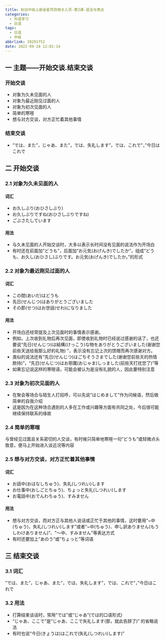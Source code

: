 ```yaml
---
title: 标日中级上册金星项目相关人员-第2课-语法与表达
categories:
  - 外语学习
  - 日语
tags:
  - 日语
  - 中级
abbrlink: 39291f52
date: 2022-09-10 12:01:14
---
```

## 一 主题——开始交谈.结束交谈

### 开始交谈

* 对象为久未见面的人
* 对象为最近刚见过面的人
* 对象为初次见面的人
* 简单的寒暄
* 想与对方交谈，对方正忙着其他事情

### 结束交谈

* ”では、また”，じゃあ、また"，では、失礼します”，では、これで"，”今日はこれで

<!--more-->

## 二 开始交谈

### 2.1 对象为久未见面的人

#### 词汇

* お久しぶり(おひさしぶり)
* お久しぶりですね(おひさしぶりですね)
* ごぶさたしています

#### 用法

* 与久未见面的人开始交谈时，大多以表示长时间没有见面的说法作为开场白
* 有时还在前面加“どうも”，后面加“お元気(おげんき)でしたか”，组成“どうも、お久し(おひさし)ぶりです。お元気(おげんき)でしたか。”的形式

### 2.2 对象为最近刚见过面的人

#### 词汇

* この間(あいだ)はどうも
* 先日(せんじつ)はありがとうございました
* その節(せつ)はお世話(せわ)になりました

#### 用法

* 开场白还经常提及上次见面时的事情表示感谢。
* 例如，上次收到礼物后再次见面，即使收到礼物时已经说过感谢的话了，也还要说“先日(せんじつ)は結構(けっこう)な物をありがとうございました(谢谢您前些天送给我那么好的礼物) ”，表示没有忘记上次的馈赠而再次感谢对方。
* 类似的说法还有“先日(せんじつ)はごちそうさまでした(谢谢您前些天的热情款待)”，“先日(せんじつ)はお邪魔(おじゃま)しっました(前些天打扰您了)”等
* 如果忘记说这样的寒暄语，可能会被认为是没有礼貌的人，因此要特别注意

### 2.3 对象为初次见面的人

* 在聚会等场合与陌生人打招呼，可以先说“はじめまして”作为问候语，然后做简单的自我介绍
* 这是因为在这种场合遇到的人多在工作或兴趣等方面有共同之处，今后很可能继续保持联系的缘故

### 2.4 简单的寒暄

与曾经见过面且关系密切的人交谈，有时候只简单地寒暄一句“どうも”或轻微点头致意，便马上开始进入谈近况等内容

### 2.5 想与对方交谈，对方正忙着其他事情

#### 词汇

* お話中(おはなしちゅう)、失礼(しつれい)します
* お仕事中(おしごとちゅう)、ちょっと失礼(しつれい)します
* お電話中(おでんわちゅう)、すみません

#### 用法

* 想与对方交谈，而对方正与其他人说话或正忙于其他的事情，这时要用“~中(ちゅう)，失礼(しつれい)します”或者“~中(ちゅう)、申し訳ありません(もうしわけありません)”、"～中、すみません"等表达方式
* 有时还要加上“あのう”或“ちょっと”等词语

## 三 结束交谈

### 3.1 词汇

”では、また”，じゃあ、また"，では、失礼します”，では、これで"，”今日はこれで

### 3.2 用法

* 打算结束谈话时，常用“では”或“じゃあ”(では的口语形式)
* “じゃあ、ここで”是“じゃあ、ここで失礼します(那，就此告辞了)” 的省略说法
* 有时也说“今日(きょうは)はこれで(失礼(しつれい)します)”